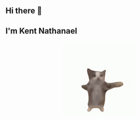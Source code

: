 ## Hi there 👋
## I'm Kent Nathanael 

<div align="center">
  <img height="200" src="https://github.com/KentNathnael/KentNathnael/blob/main/giphy.gif">
</div>
<!--160
**KNT06/KNT06** is a ✨ _special_ ✨ repository because its `README.md` (this file) appears on your GitHub profile.

Here are some ideas to get you started:

- 🔭 I’m currently working on ...
- 🌱 I’m currently learning ...
- 👯 I’m looking to collaborate on ...
- 🤔 I’m looking for help with ...
- 💬 Ask me about ...
- 📫 How to reach me: ...
- 😄 Pronouns: ...
- ⚡ Fun fact: ...
-->

